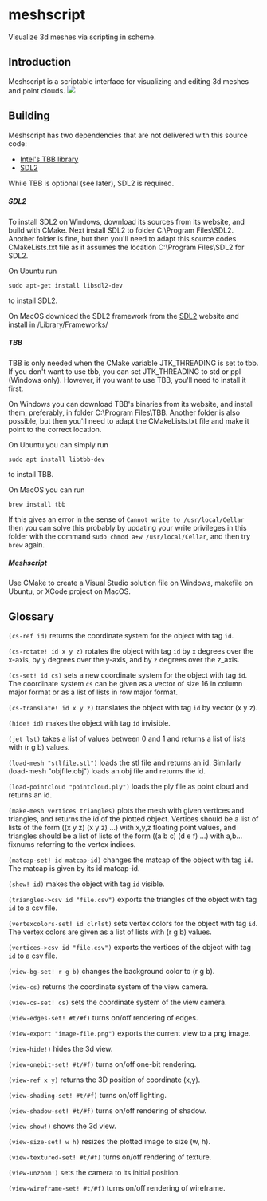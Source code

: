 # meshscript
Visualize 3d meshes via scripting in scheme.

Introduction
------------

Meshscript is a scriptable interface for visualizing and editing 3d meshes and point clouds.
![](images/meshscript.gif)

Building
--------

Meshscript has two dependencies that are not delivered with this source code:
  - [Intel's TBB library](https://software.intel.com/content/www/us/en/develop/tools/threading-building-blocks.html)
  - [SDL2](https://www.libsdl.org/download-2.0.php)
  
While TBB is optional (see later), SDL2 is required.

##### SDL2
To install SDL2 on Windows, download its sources from its website, and build with CMake. Next install SDL2 to folder C:\Program Files\SDL2. Another folder is fine, but then you'll need to adapt this source codes CMakeLists.txt file as it assumes the location C:\Program Files\SDL2 for SDL2. 

On Ubuntu run

    sudo apt-get install libsdl2-dev

to install SDL2.

On MacOS download the SDL2 framework from the [SDL2](https://www.libsdl.org/) website and install in /Library/Frameworks/

##### TBB

TBB is only needed when the CMake variable JTK_THREADING is set to tbb. If you don't want to use tbb, you can set JTK_THREADING to std or ppl (Windows only).
However, if you want to use TBB, you'll need to install it first.

On Windows you can download TBB's binaries from its website, and install them, preferably, in 
folder C:\Program Files\TBB. Another folder is also possible, but then you'll need to
adapt the CMakeLists.txt file and make it point to the correct location.

On Ubuntu you can simply run 

    sudo apt install libtbb-dev 

to install TBB.

On MacOS you can run

    brew install tbb
    
If this gives an error in the sense of `Cannot write to /usr/local/Cellar` then you can solve this probably by updating your write privileges in this folder with the command `sudo chmod a+w /usr/local/Cellar`, and then try `brew` again.

##### Meshscript
Use CMake to create a Visual Studio solution file on Windows, makefile on Ubuntu, or XCode project on MacOS.


Glossary
--------

`(cs-ref id)` returns the coordinate system for the object with tag `id`.

`(cs-rotate! id x y z)` rotates the object with tag `id` by `x` degrees over the x-axis, by `y` degrees over the y-axis, and by `z` degrees over the z_axis.

`(cs-set! id cs)` sets a new coordinate system for the object with tag `id`. The coordinate system `cs` can be given as a vector of size 16 in column major format or as a list of lists in row major format.

`(cs-translate! id x y z)` translates the object with tag `id` by vector (x y z).

`(hide! id)` makes the object with tag `id` invisible.

`(jet lst)` takes a list of values between 0 and 1 and returns a list of lists with (r g b) values.

`(load-mesh "stlfile.stl")` loads the stl file and returns an id. Similarly (load-mesh \"objfile.obj\") loads an obj file and returns the id.

`(load-pointcloud "pointcloud.ply")` loads the ply file as point cloud and returns an id.

`(make-mesh vertices triangles)` plots the mesh with given vertices and triangles, and returns the id of the plotted object. Vertices should be a list of lists of the form ((x y z) (x y z) ...) with x,y,z floating point values, and triangles should be a list of lists of the form ((a b c) (d e f) ...) with a,b... fixnums referring to the vertex indices.

`(matcap-set! id matcap-id)` changes the matcap of the object with tag  `id`. The matcap is given by its id matcap-id.

`(show! id)` makes the object with tag `id` visible.

`(triangles->csv id "file.csv")` exports the triangles of the object with tag `id` to a csv file.

`(vertexcolors-set! id clrlst)` sets vertex colors for the object with tag `id`. The vertex colors are given as a list of lists with (r g b) values.

`(vertices->csv id "file.csv")` exports the vertices of the object with tag `id` to a csv file.

`(view-bg-set! r g b)` changes the background color to (r g b).

`(view-cs)` returns the coordinate system of the view camera.

`(view-cs-set! cs)` sets the coordinate system of the view camera.

`(view-edges-set! #t/#f)` turns on/off rendering of edges.

`(view-export "image-file.png")` exports the current view to a png image.

`(view-hide!)` hides the 3d view.

`(view-onebit-set! #t/#f)` turns on/off one-bit rendering.

`(view-ref x y)` returns the 3D position of coordinate (x,y).

`(view-shading-set! #t/#f)` turns on/off lighting.

`(view-shadow-set! #t/#f)` turns on/off rendering of shadow.

`(view-show!)` shows the 3d view.

`(view-size-set! w h)` resizes the plotted image to size (w, h).

`(view-textured-set! #t/#f)` turns on/off rendering of texture.

`(view-unzoom!)` sets the camera to its initial position.

`(view-wireframe-set! #t/#f)` turns on/off rendering of wireframe.
